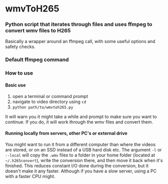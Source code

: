 # wmvToH265

### Python script that iterates through files and uses ffmpeg to convert wmv files to H265
Basically a wrapper around an ffmpeg call, with some useful options and safety checks.


### Default ffmpeg command

### How to use
#### Basic use
1. open a terminal or command prompt
2. navigate to video directory using `cd`
3. `python path/to/wmvtoh265.py`

It will warn you it might take a while and prompt to make sure you want to continue. If you do, it will work through the wmv files and convert them.

#### Running locally from servers, other PC's or external drive
You might want to run it from a different computer than where the videos are stored, or on an SSD instead of a USB hard disk etc. The argument `-l` or `--local` will copy the `.wmv` files to a folder in your home folder (located at `~/.h265convert`), write the conversion there, and then move it back when it's finished. This reduces constant I/O done during the conversion, but it doesn't make it any faster. Although if you have a slow server, using a PC with a faster CPU might.